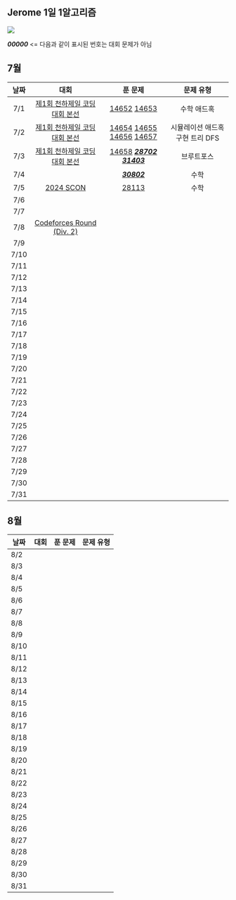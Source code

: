 ## Jerome 1일 1알고리즘

![](https://api.mosu.blog/OneDay-OneAlgorithm/JeromeSim?since=2024-07-01&until=2024-08-31)

**_00000_** <= 다음과 같이 표시된 번호는 대회 문제가 아님 

## 7월

|  날짜  |                                대회                                 |                                                                                            푼 문제                                                                                             |        문제 유형        |
|:----:|:-----------------------------------------------------------------:|:-------------------------------------------------------------------------------------------------------------------------------------------------------------------------------------------:|:-------------------:|
| 7/1  | [제1회 천하제일 코딩대회 본선](https://www.acmicpc.net/category/detail/1749)  |                                                [14652](https://www.acmicpc.net/problem/14652) [14653](https://www.acmicpc.net/problem/14653)                                                |       수학 애드혹        |
| 7/2  | [제1회 천하제일 코딩대회 본선](https://www.acmicpc.net/category/detail/1749)  | [14654](https://www.acmicpc.net/problem/14654) [14655](https://www.acmicpc.net/problem/14655) [14656](https://www.acmicpc.net/problem/14656) [14657](https://www.acmicpc.net/problem/14657) | 시뮬레이션 애드혹 구현 트리 DFS |
| 7/3  | [제1회 천하제일 코딩대회 본선](https://www.acmicpc.net/category/detail/1749)  |                  [14658](https://www.acmicpc.net/problem/14658) **_[28702](https://www.acmicpc.net/problem/28702)_** **_[31403](https://www.acmicpc.net/problem/31403)_**                   |        브루트포스        |
| 7/4  |                                                                   |                                                                    **_[30802](https://www.acmicpc.net/problem/30802)_**                                                                     |         수학          |
| 7/5  |  [2024 SCON](https://www.acmicpc.net/category/detail/3581)                                                                                                                                                                                                                                                      | [28113](https://www.acmicpc.net/problem/28113)                    | 수학
| 7/6  |                                                                   |                                                                                                                                                                                             |                     |
| 7/7  |                                                                   |                                                                                                                                                                                             |                     |
| 7/8  | [Codeforces Round (Div. 2)](https://codeforces.com/contests/1983) |                                                                                                                                                                                             |                     |
| 7/9  |                                                                   |                                                                                                                                                                                             |                     |
| 7/10 |                                                                   |                                                                                                                                                                                             |                     |
| 7/11 |                                                                   |                                                                                                                                                                                             |                     |
| 7/12 |                                                                   |                                                                                                                                                                                             |                     |
| 7/13 |                                                                   |                                                                                                                                                                                             |                     |
| 7/14 |                                                                   |                                                                                                                                                                                             |                     |
| 7/15 |                                                                   |                                                                                                                                                                                             |                     |
| 7/16 |                                                                   |                                                                                                                                                                                             |                     |
| 7/17 |                                                                   |                                                                                                                                                                                             |                     |
| 7/18 |                                                                   |                                                                                                                                                                                             |                     |
| 7/19 |                                                                   |                                                                                                                                                                                             |                     |
| 7/20 |                                                                   |                                                                                                                                                                                             |                     |
| 7/21 |                                                                   |                                                                                                                                                                                             |                     |
| 7/22 |                                                                   |                                                                                                                                                                                             |                     |
| 7/23 |                                                                   |                                                                                                                                                                                             |                     |
| 7/24 |                                                                   |                                                                                                                                                                                             |                     |
| 7/25 |                                                                   |                                                                                                                                                                                             |                     |
| 7/26 |                                                                   |                                                                                                                                                                                             |                     |
| 7/27 |                                                                   |                                                                                                                                                                                             |                     |
| 7/28 |                                                                   |                                                                                                                                                                                             |                     |
| 7/29 |                                                                   |                                                                                                                                                                                             |                     |
| 7/30 |                                                                   |                                                                                                                                                                                             |                     |
| 7/31 |                                                                   |                                                                                                                                                                                             |                     |

## 8월

| 날짜   | 대회 | 푼 문제 | 문제 유형 |
|------|----|------|-------|
| 8/2  |    |      |       |
| 8/3  |    |      |       |
| 8/4  |    |      |       |
| 8/5  |    |      |       |
| 8/6  |    |      |       |
| 8/7  |    |      |       |
| 8/8  |    |      |       |
| 8/9  |    |      |       |
| 8/10 |    |      |       |
| 8/11 |    |      |       |
| 8/12 |    |      |       |
| 8/13 |    |      |       |
| 8/14 |    |      |       |
| 8/15 |    |      |       |
| 8/16 |    |      |       |
| 8/17 |    |      |       |
| 8/18 |    |      |       |
| 8/19 |    |      |       |
| 8/20 |    |      |       |
| 8/21 |    |      |       |
| 8/22 |    |      |       |
| 8/23 |    |      |       |
| 8/24 |    |      |       |
| 8/25 |    |      |       |
| 8/26 |    |      |       |
| 8/27 |    |      |       |
| 8/28 |    |      |       |
| 8/29 |    |      |       |
| 8/30 |    |      |       |
| 8/31 |    |      |       |
